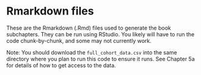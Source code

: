 # Rmarkdown files

These are the Rmarkdown (.Rmd) files used to generate the book subchapters.  They can be run using RStudio.  You likely will have to run the code chunk-by-chunk, and some may not currently work.


Note: You should download the `full_cohort_data.csv` into the same directory where you plan to run this code to ensure it runs.  See Chapter 5a for details of how to get access to the data.
